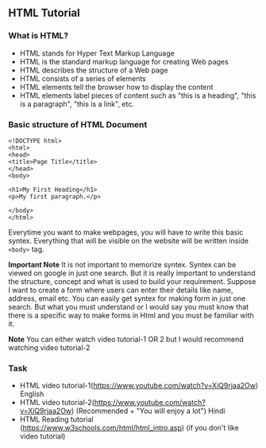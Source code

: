 ## HTML Tutorial <a name = "html"></a> 

### What is HTML?
- HTML stands for Hyper Text Markup Language
- HTML is the standard markup language for creating Web pages
- HTML describes the structure of a Web page
- HTML consists of a series of elements
- HTML elements tell the browser how to display the content
- HTML elements label pieces of content such as "this is a heading", "this is a paragraph", "this is a link", etc.


### Basic structure of HTML Document 
```
<!DOCTYPE html>
<html>
<head>
<title>Page Title</title>
</head>
<body>

<h1>My First Heading</h1>
<p>My first paragraph.</p>

</body>
</html>

```

Everytime you want to make webpages, you will have to write this basic syntex. Everything that will be visible on the website will be written inside `<body>` tag. 

**Important Note** 
It is not important to memorize syntex. Syntex can be viewed on google in just one search. But it is really important to understand the structure, concept and what is used to build your requirement. Suppose I want to create a form where users can enter their details like name, address, email etc. You can easily get syntex for making form in just one search. But what you must understand or I would say you must know that there is a specific way to make forms in Html and you must be familiar with it. 


**Note** You can either watch video tutorial-1 OR 2 but I would recommend watching video tutorial-2

### **Task**
- HTML video tutorial-1(https://www.youtube.com/watch?v=XiQ9rjaa2Ow)  English
- HTML video tutorial-2(https://www.youtube.com/watch?v=XiQ9rjaa2Ow)  (Recommended + "You will enjoy a lot") Hindi
- HTML Reading tutorial (https://www.w3schools.com/html/html_intro.asp) (if you don't like video tutorial)


